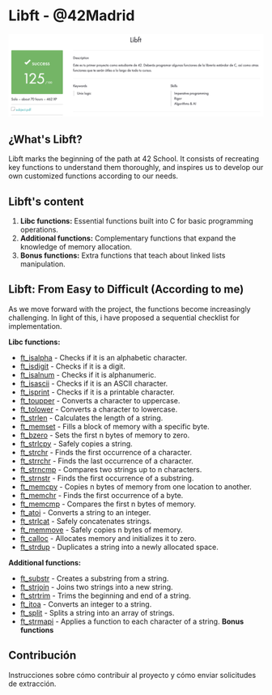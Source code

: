 # Libft - @42Madrid

![Screenshoot](https://github.com/Freddyfleitas/libft_42/blob/main/libft.png)

## ¿What's Libft?

Libft marks the beginning of the path at 42 School. It consists of recreating key functions to understand them thoroughly, and inspires us to develop our own customized functions according to our needs.

## Libft's content

1. **Libc functions:** Essential functions built into C for basic programming operations.
2. **Additional functions:** Complementary functions that expand the knowledge of memory allocation.
3. **Bonus functions:** Extra functions that teach about linked lists manipulation.

## Libft: From Easy to Difficult (According to me)

As we move forward with the project, the functions become increasingly challenging. In light of this, i have proposed a sequential checklist for implementation.

**Libc functions:**
- [ft_isalpha](https://github.com/ffleitasl/libft_42/blob/main/libft/ft_isalpha.c) - Checks if it is an alphabetic character.
- [ft_isdigit](https://github.com/ffleitasl/libft_42/blob/main/libft/ft_isdigit.c) - Checks if it is a digit.
- [ft_isalnum](https://github.com/ffleitasl/libft_42/blob/main/libft/ft_isalnum.c) - Checks if it is alphanumeric.
- [ft_isascii](https://github.com/ffleitasl/libft_42/blob/main/libft/ft_isascii.c) - Checks if it is an ASCII character.
- [ft_isprint](https://github.com/ffleitasl/libft_42/blob/main/libft/ft_isprint.c) - Checks if it is a printable character.
- [ft_toupper](https://github.com/ffleitasl/libft_42/blob/main/libft/ft_toupper.c) - Converts a character to uppercase.
- [ft_tolower](https://github.com/ffleitasl/libft_42/blob/main/libft/ft_tolower.c) - Converts a character to lowercase.
- [ft_strlen](https://github.com/ffleitasl/libft_42/blob/main/libft/ft_strlen.c) - Calculates the length of a string.
- [ft_memset](https://github.com/ffleitasl/libft_42/blob/main/libft/ft_memset.c) - Fills a block of memory with a specific byte.
- [ft_bzero](https://github.com/ffleitasl/libft_42/blob/main/libft/ft_bzero.c) - Sets the first n bytes of memory to zero.
- [ft_strlcpy](https://github.com/ffleitasl/libft_42/blob/main/libft/ft_strlcpy.c) - Safely copies a string.
- [ft_strchr](https://github.com/ffleitasl/libft_42/blob/main/libft/ft_strchr.c) - Finds the first occurrence of a character.
- [ft_strrchr](https://github.com/ffleitasl/libft_42/blob/main/libft/ft_strrchr.c) - Finds the last occurrence of a character.
- [ft_strncmp](https://github.com/ffleitasl/libft_42/blob/main/libft/ft_strncmp.c) - Compares two strings up to n characters.
- [ft_strnstr](https://github.com/ffleitasl/libft_42/blob/main/libft/ft_strnstr.c) - Finds the first occurrence of a substring.
- [ft_memcpy](https://github.com/ffleitasl/libft_42/blob/main/libft/ft_memcpy.c) - Copies n bytes of memory from one location to another.
- [ft_memchr](https://github.com/ffleitasl/libft_42/blob/main/libft/ft_memchr.c) - Finds the first occurrence of a byte.
- [ft_memcmp](https://github.com/ffleitasl/libft_42/blob/main/libft/ft_memcmp.c) - Compares the first n bytes of memory.
- [ft_atoi](https://github.com/ffleitasl/libft_42/blob/main/libft/ft_atoi.c) - Converts a string to an integer.
- [ft_strlcat](https://github.com/ffleitasl/libft_42/blob/main/libft/ft_strlcat.c) - Safely concatenates strings.
- [ft_memmove](https://github.com/ffleitasl/libft_42/blob/main/libft/ft_memmove.c) - Safely copies n bytes of memory.
- [ft_calloc](https://github.com/ffleitasl/libft_42/blob/main/libft/ft_calloc.c) - Allocates memory and initializes it to zero.
- [ft_strdup](https://github.com/ffleitasl/libft_42/blob/main/libft/ft_strdup.c) - Duplicates a string into a newly allocated space.
  
**Additional functions:**
- [ft_substr](https://github.com/ffleitasl/libft_42/blob/main/libft/ft_substr.c) - Creates a substring from a string.
- [ft_strjoin](https://github.com/ffleitasl/libft_42/blob/main/libft/ft_strjoin.c) - Joins two strings into a new string.
- [ft_strtrim](https://github.com/ffleitasl/libft_42/blob/main/libft/ft_strtrim.c) - Trims the beginning and end of a string.
- [ft_itoa](https://github.com/ffleitasl/libft_42/blob/main/libft/ft_itoa.c) - Converts an integer to a string.
- [ft_split](https://github.com/ffleitasl/libft_42/blob/main/libft/ft_split.c) - Splits a string into an array of strings.
- [ft_strmapi](https://github.com/ffleitasl/libft_42/blob/main/libft/ft_strmapi.c) - Applies a function to each character of a string.
**Bonus functions**


## Contribución

Instrucciones sobre cómo contribuir al proyecto y cómo enviar solicitudes de extracción.
